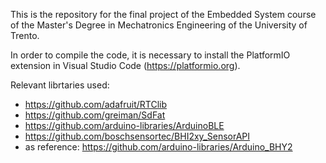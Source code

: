This is the repository for the final project of the Embedded System course of the Master's Degree in Mechatronics Engineering of the University of Trento.

In order to compile the code, it is necessary to install the PlatformIO extension in Visual Studio Code (https://platformio.org).

Relevant librtaries used:
  * https://github.com/adafruit/RTClib
  * https://github.com/greiman/SdFat
  * https://github.com/arduino-libraries/ArduinoBLE
  * https://github.com/boschsensortec/BHI2xy_SensorAPI
  * as reference: https://github.com/arduino-libraries/Arduino_BHY2

